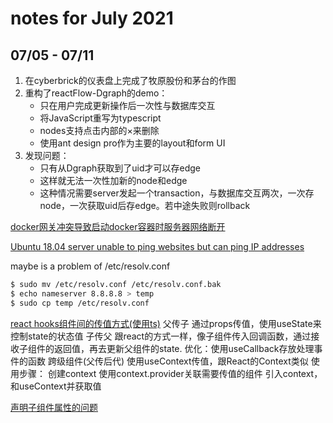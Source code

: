 # notes for July 2021

## 07/05 - 07/11

1. 在cyberbrick的仪表盘上完成了牧原股份和茅台的作图
2. 重构了reactFlow-Dgraph的demo：
    - 只在用户完成更新操作后一次性与数据库交互
    - 将JavaScript重写为typescript
    - nodes支持点击内部的×来删除
    - 使用ant design pro作为主要的layout和form UI
3. 发现问题：
    - 只有从Dgraph获取到了uid才可以存edge
    - 这样就无法一次性加新的node和edge
    - 这种情况需要server发起一个transaction，与数据库交互两次，一次存node，一次获取uid后存edge。若中途失败则rollback


[docker网关冲突导致启动docker容器时服务器网络断开](https://blog.csdn.net/HYESC/article/details/88688884)

[Ubuntu 18.04 server unable to ping websites but can ping IP addresses](https://askubuntu.com/questions/1108607/ubuntu-18-04-server-unable-to-ping-websites-but-can-ping-ip-addresses)

maybe is a problem of /etc/resolv.conf
```bash
$ sudo mv /etc/resolv.conf /etc/resolv.conf.bak
$ echo nameserver 8.8.8.8 > temp
$ sudo cp temp /etc/resolv.conf
```

[react hooks组件间的传值方式(使用ts)](https://blog.csdn.net/qq_34775038/article/details/106213225?spm=1001.2014.3001.5501)
父传子
    通过props传值，使用useState来控制state的状态值
子传父
    跟react的方式一样，像子组件传入回调函数，通过接收子组件的返回值，再去更新父组件的state. 优化：使用useCallback存放处理事件的函数
跨级组件(父传后代)
    使用useContext传值，跟React的Context类似
    使用步骤：
    创建context
    使用context.provider关联需要传值的组件
    引入context，和useContext并获取值

[声明子组件属性的问题](https://blog.csdn.net/youlinhuanyan/article/details/103547861)